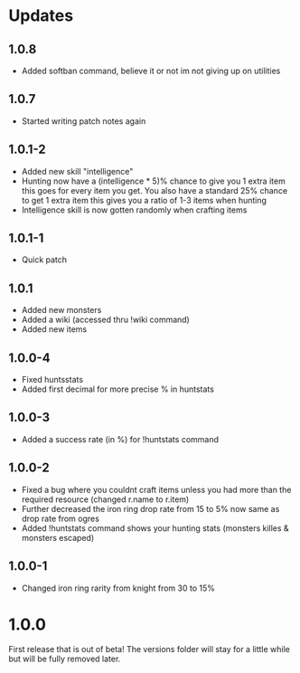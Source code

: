 # Updates
## 1.0.8
* Added softban command, believe it or not im not giving up on utilities
## 1.0.7
* Started writing patch notes again
## 1.0.1-2
* Added new skill "intelligence"
* Hunting now have a (intelligence * 5)% chance to give you 1 extra item this goes for every item you get. You also have a standard 25% chance to get 1 extra item this gives you a ratio of 1-3 items when hunting
* Intelligence skill is now gotten randomly when crafting items
## 1.0.1-1
* Quick patch
## 1.0.1
* Added new monsters
* Added a wiki (accessed thru !wiki command)
* Added new items
## 1.0.0-4
* Fixed huntsstats
* Added first decimal for more precise % in huntstats
## 1.0.0-3
* Added a success rate (in %) for !huntstats command
## 1.0.0-2
* Fixed a bug where you couldnt craft items unless you had more than the required resource (changed r.name to r.item)
* Further decreased the iron ring drop rate from 15 to 5% now same as drop rate from ogres
* Added !huntstats command shows your hunting stats (monsters killes & monsters escaped)
## 1.0.0-1
* Changed iron ring rarity from knight from 30 to 15%
# 1.0.0
First release that is out of beta!
The versions folder will stay for a little while but will be fully removed later.
